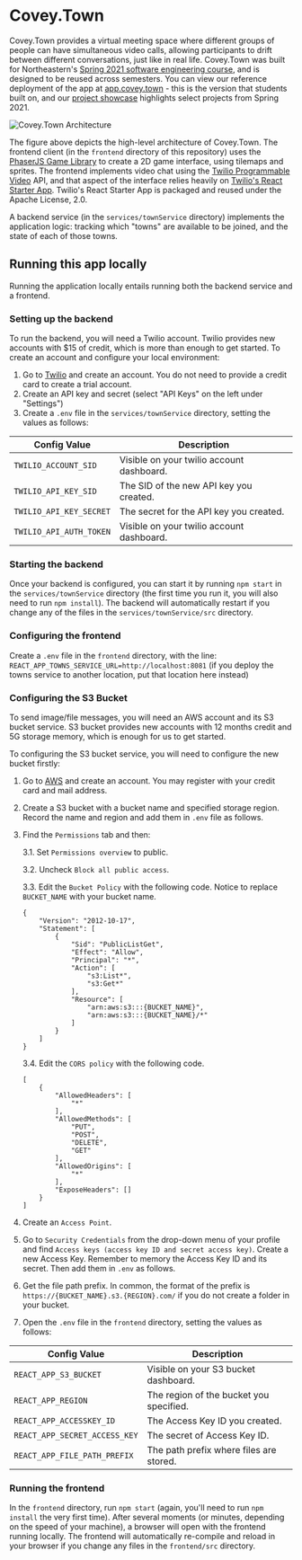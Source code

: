 # Covey.Town

Covey.Town provides a virtual meeting space where different groups of people can have simultaneous video calls, allowing participants to drift between different conversations, just like in real life.
Covey.Town was built for Northeastern's [Spring 2021 software engineering course](https://neu-se.github.io/CS4530-CS5500-Spring-2021/), and is designed to be reused across semesters.
You can view our reference deployment of the app at [app.covey.town](https://app.covey.town/) - this is the version that students built on, and our [project showcase](https://neu-se.github.io/CS4530-CS5500-Spring-2021/project-showcase) highlights select projects from Spring 2021.

![Covey.Town Architecture](docs/covey-town-architecture.png)

The figure above depicts the high-level architecture of Covey.Town.
The frontend client (in the `frontend` directory of this repository) uses the [PhaserJS Game Library](https://phaser.io) to create a 2D game interface, using tilemaps and sprites.
The frontend implements video chat using the [Twilio Programmable Video](https://www.twilio.com/docs/video) API, and that aspect of the interface relies heavily on [Twilio's React Starter App](https://github.com/twilio/twilio-video-app-react). Twilio's React Starter App is packaged and reused under the Apache License, 2.0.

A backend service (in the `services/townService` directory) implements the application logic: tracking which "towns" are available to be joined, and the state of each of those towns.

## Running this app locally

Running the application locally entails running both the backend service and a frontend.

### Setting up the backend

To run the backend, you will need a Twilio account. Twilio provides new accounts with $15 of credit, which is more than enough to get started.
To create an account and configure your local environment:

1. Go to [Twilio](https://www.twilio.com/) and create an account. You do not need to provide a credit card to create a trial account.
2. Create an API key and secret (select "API Keys" on the left under "Settings")
3. Create a `.env` file in the `services/townService` directory, setting the values as follows:

| Config Value            | Description                               |
| ----------------------- | ----------------------------------------- |
| `TWILIO_ACCOUNT_SID`    | Visible on your twilio account dashboard. |
| `TWILIO_API_KEY_SID`    | The SID of the new API key you created.   |
| `TWILIO_API_KEY_SECRET` | The secret for the API key you created.   |
| `TWILIO_API_AUTH_TOKEN` | Visible on your twilio account dashboard. |

### Starting the backend

Once your backend is configured, you can start it by running `npm start` in the `services/townService` directory (the first time you run it, you will also need to run `npm install`).
The backend will automatically restart if you change any of the files in the `services/townService/src` directory.

### Configuring the frontend

Create a `.env` file in the `frontend` directory, with the line: `REACT_APP_TOWNS_SERVICE_URL=http://localhost:8081` (if you deploy the towns service to another location, put that location here instead)

### Configuring the S3 Bucket

To send image/file messages, you will need an AWS account and its S3 bucket service. S3 bucket provides new accounts with 12 months credit and 5G storage memory, which is enough for us to get started.

To configuring the S3 bucket service, you will need to configure the new bucket firstly:

1. Go to [AWS](https://aws.amazon.com/) and create an account. You may register with your credit card and mail address.
2. Create a S3 bucket with a bucket name and specified storage region. Record the name and region and add them in `.env` file as follows.
3. Find the `Permissions` tab and then:
  
    3.1. Set `Permissions overview` to public.
    
    3.2. Uncheck `Block all public access`.
    
    3.3. Edit the `Bucket Policy` with the following code. Notice to replace `BUCKET_NAME` with your bucket name.

    ```
    {
        "Version": "2012-10-17",
        "Statement": [
            {
                "Sid": "PublicListGet",
                "Effect": "Allow",
                "Principal": "*",
                "Action": [
                    "s3:List*",
                    "s3:Get*"
                ],
                "Resource": [
                    "arn:aws:s3:::{BUCKET_NAME}",
                    "arn:aws:s3:::{BUCKET_NAME}/*"
                ]
            }
        ]
    }
    ```

    3.4. Edit the `CORS policy` with the following code.

    ```
    [
        {
            "AllowedHeaders": [
                "*"
            ],
            "AllowedMethods": [
                "PUT",
                "POST",
                "DELETE",
                "GET"
            ],
            "AllowedOrigins": [
                "*"
            ],
            "ExposeHeaders": []
        }
    ]
    ```
4. Create an `Access Point`.

5. Go to `Security Credentials` from the drop-down menu of your profile and find `Access keys (access key ID and secret access key)`. Create a new Access Key. Remember to memory the Access Key ID and its secret. Then add them in `.env` as follows.

6. Get the file path prefix. In common, the format of the prefix is `https://{BUCKET_NAME}.s3.{REGION}.com/` if you do not create a folder in your bucket.

7. Open the `.env` file in the `frontend` directory, setting the values as follows:

| Config Value                  | Description                             |
| ----------------------------- | --------------------------------------- |
| `REACT_APP_S3_BUCKET`         | Visible on your S3 bucket dashboard.    |
| `REACT_APP_REGION`            | The region of the bucket you specified. |
| `REACT_APP_ACCESSKEY_ID`      | The Access Key ID you created.          |
| `REACT_APP_SECRET_ACCESS_KEY` | The secret of Access Key ID.            |
| `REACT_APP_FILE_PATH_PREFIX`  | The path prefix where files are stored. |

### Running the frontend

In the `frontend` directory, run `npm start` (again, you'll need to run `npm install` the very first time). After several moments (or minutes, depending on the speed of your machine), a browser will open with the frontend running locally.
The frontend will automatically re-compile and reload in your browser if you change any files in the `frontend/src` directory.
